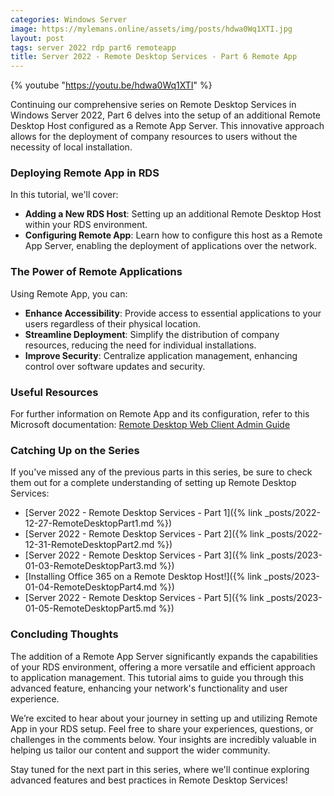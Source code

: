 ```yaml
---
categories: Windows Server
image: https://mylemans.online/assets/img/posts/hdwa0Wq1XTI.jpg
layout: post
tags: server 2022 rdp part6 remoteapp
title: Server 2022 - Remote Desktop Services - Part 6 Remote App
---
```


{% youtube "https://youtu.be/hdwa0Wq1XTI" %}

Continuing our comprehensive series on Remote Desktop Services in Windows Server 2022, Part 6 delves into the setup of an additional Remote Desktop Host configured as a Remote App Server. This innovative approach allows for the deployment of company resources to users without the necessity of local installation.

### Deploying Remote App in RDS

In this tutorial, we'll cover:

- **Adding a New RDS Host**: Setting up an additional Remote Desktop Host within your RDS environment.
- **Configuring Remote App**: Learn how to configure this host as a Remote App Server, enabling the deployment of applications over the network.

### The Power of Remote Applications

Using Remote App, you can:

- **Enhance Accessibility**: Provide access to essential applications to your users regardless of their physical location.
- **Streamline Deployment**: Simplify the distribution of company resources, reducing the need for individual installations.
- **Improve Security**: Centralize application management, enhancing control over software updates and security.

### Useful Resources

For further information on Remote App and its configuration, refer to this Microsoft documentation: [Remote Desktop Web Client Admin Guide](https://learn.microsoft.com/en-us/windows-server/remote/remote-desktop-services/clients/remote-desktop-web-client-admin)

### Catching Up on the Series

If you've missed any of the previous parts in this series, be sure to check them out for a complete understanding of setting up Remote Desktop Services:

- [Server 2022 - Remote Desktop Services - Part 1]({% link _posts/2022-12-27-RemoteDesktopPart1.md %})
- [Server 2022 - Remote Desktop Services - Part 2]({% link _posts/2022-12-31-RemoteDesktopPart2.md %})
- [Server 2022 - Remote Desktop Services - Part 3]({% link _posts/2023-01-03-RemoteDesktopPart3.md %})
- [Installing Office 365 on a Remote Desktop Host!]({% link _posts/2023-01-04-RemoteDesktopPart4.md %})
- [Server 2022 - Remote Desktop Services - Part 5]({% link _posts/2023-01-05-RemoteDesktopPart5.md %})

### Concluding Thoughts

The addition of a Remote App Server significantly expands the capabilities of your RDS environment, offering a more versatile and efficient approach to application management. This tutorial aims to guide you through this advanced feature, enhancing your network's functionality and user experience.

We’re excited to hear about your journey in setting up and utilizing Remote App in your RDS setup. Feel free to share your experiences, questions, or challenges in the comments below. Your insights are incredibly valuable in helping us tailor our content and support the wider community.

Stay tuned for the next part in this series, where we'll continue exploring advanced features and best practices in Remote Desktop Services!